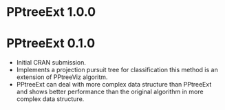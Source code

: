 # PPtreeExt 1.0.0

# PPtreeExt 0.1.0

* Initial CRAN submission.
* Implements a projection pursuit tree for classification this method is an extension of PPtreeViz algoritm.
* PPtreeExt can deal with more complex data structure than PPtreeExt and shows better performance than the original algorithm in more complex data structure.

